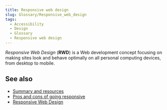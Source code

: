 ```yaml
---
title: Responsive web design
slug: Glossary/Responsive_web_design
tags:
  - Accessibility
  - Design
  - Glossary
  - Responsive web design
---
```

_Responsive Web Design_ (**RWD**) is a Web development concept focusing on making sites look and behave optimally on all personal computing devices, from desktop to mobile.

## See also

- [Summary and resources](/en-US/docs/Web/Progressive_web_apps)
- [Pros and cons of going responsive](/en-US/docs/Web/Progressive_web_apps)
- [Responsive Web Design](https://msdn.microsoft.com/en-us/magazine/hh653584.aspx)
